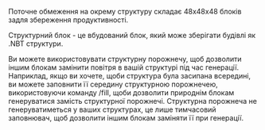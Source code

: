 Поточне обмеження на окрему структуру складає 48x48x48 блоків задля збереження продуктивності.

Структурний блок - це вбудований блок, який може зберігати будівлі як .NBT структури.

Ви можете використовувати структурну порожнечу, щоб дозволити іншим блокам замінити повітря в вашій структурі під час генерації. Наприклад, якщо ви хочете, щоби структура була засипана всередині, ви можете заповнити її середину структурною порожнечею, використовуючи команду /fill, щоби дозволити природнім блокам генеруватися замість структурної порожнечі. Структурна порожнеча не генеруватиметься у ваших структурах, це лише тимчасовий заповнювач, щоб дозволити іншим блокам заміняти її при генерації.